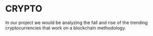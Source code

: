 # CRYPTO
In our project we would be analyzing the fall and rise of the trending cryptocurrencies that work on a blockchain methodology.
